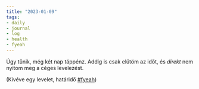 ```yaml
---
title: "2023-01-09"
tags:
- daily
- journal
- log
- health
- fyeah
---
```


Úgy tűnik, még két nap táppénz. Addig is csak elütöm az időt, és *direkt* nem nyitom meg a céges levelezést.

(Kivéve egy levelet, határidő [#fyeah](/tags/fyeah))